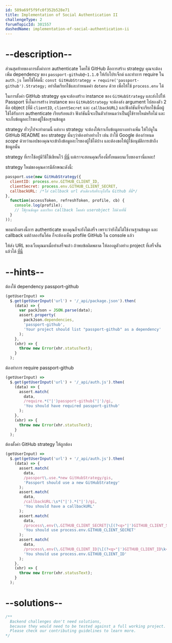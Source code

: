```yaml
---
id: 589a69f5f9fc0f352b528e71
title: Implementation of Social Authentication II
challengeType: 2
forumTopicId: 301557
dashedName: implementation-of-social-authentication-ii
---
```


# --description--

ส่วนสุดท้ายของการตั้งค่าการ authenticate โดยใช้ GitHub ตือการสร้าง strategy
คุณจะต้องเพิ่ม dependency ของ `passport-github@~1.1.0` ให้กับโปรเจ็กต์ และทำการ require ใน `auth.js` โดยใช้โค้ดนี้: `const GitHubStrategy = require('passport-github').Strategy;` 
อย่าลืมเรียกใช้และกำหนดค่า `dotenv` ด้วย เพื่อให้ใช้ `process.env` ได้

ในการตั้งค่า GitHub strategy คุณจะต้องสร้าง instance ของ `GitHubStrategy` และส่งไปให้ Passport 
ซึ่งในการสร้าง instance ของ `GitHubStrategy` จะต้องส่ง argument ไปสองตัว 2 คือ object (ที่มี `clientID`, `clientSecret` และ `callbackURL`) และฟังก์ชันที่จะเรียกใช้เมื่อผู้ใช้ได้รับการ authenticate เรียบร้อยแล้ว ฟังก์ชันนี้จะเป็นตัวกำหนดว่าเป็นผู้ใช้รายใหม่หรือไม่ และจะเก็บข้อมูลอะไรของผู้ใช้ลงฐานข้อมูล 

strategy ทั่วๆไปจะทำตามนี้ แต่บาง strategy จะต้องให้เราเก็บข้อมูลบางอย่างเพิ่ม ให้ไปดูใน GitHub README ของ strategy นั้นๆว่าต้องทำอย่างไร 
เช่น ถ้าใช้ Google ต้องกำหนด *scope* ด้วยว่าแอปของคุณจะเข้าถึงข้อมูลอะไรของผู้ใช้ได้บ้าง และต้องขอให้ผู้ใช้อนุมัติการเข้าถึงข้อมูลนั้น 

strategy ที่เราใช้อยู่มีวิธีใช้เขียนไว้ [ที่นี่](https://github.com/jaredhanson/passport-github/) แต่เราจะสอนคุณเรื่องนี้ทั้งหมดบนเว็บของเรานี่แหละ!

strategy ใหม่ของคุณควรมีลักษณะดังนี้:

```js
passport.use(new GitHubStrategy({
  clientID: process.env.GITHUB_CLIENT_ID,
  clientSecret: process.env.GITHUB_CLIENT_SECRET,
  callbackURL: /*ใส่ callback url ตัวเดียวกับที่ระบุไปใน Github ที่นี่*/
},
  function(accessToken, refreshToken, profile, cb) {
    console.log(profile);
    // ใช้ฐานข้อมูล และเรียก callback โดยส่ง userobject ไปด้วยที่นี่
  }
));
```

พอมาถึงตรงนี้การ authenticate ของคุณก็จะยังไม่เสร็จ เพราะว่ายังไม่ได้ใช้งานฐานข้อมูล และ callback 
แต่ถ้าลองรันโค้ด ก็จะต้องเห็น profile GitHub ใน console แล้ว

ให้ส่ง URL ของเว็บคุณมาเมื่อทำเสร็จแล้ว ถ้าพบข้อผิดพลาด ให้ลองดูตัวอย่าง project ที่เสร็จสิ้นแล้วได้ [ที่นี่](https://gist.github.com/camperbot/ff3a1166684c1b184709ac0bee30dee6)

# --hints--

ต้องใช้ dependency passport-github

```js
(getUserInput) =>
  $.get(getUserInput('url') + '/_api/package.json').then(
    (data) => {
      var packJson = JSON.parse(data);
      assert.property(
        packJson.dependencies,
        'passport-github',
        'Your project should list "passport-github" as a dependency'
      );
    },
    (xhr) => {
      throw new Error(xhr.statusText);
    }
  );
```

ต้องทำการ require passport-github

```js
(getUserInput) =>
  $.get(getUserInput('url') + '/_api/auth.js').then(
    (data) => {
      assert.match(
        data,
        /require.*("|')passport-github("|')/gi,
        'You should have required passport-github'
      );
    },
    (xhr) => {
      throw new Error(xhr.statusText);
    }
  );
```

ต้องตั้งค่า GitHub strategy ให้ถูกต้อง

```js
(getUserInput) =>
  $.get(getUserInput('url') + '/_api/auth.js').then(
    (data) => {
      assert.match(
        data,
        /passport\.use.*new GitHubStrategy/gis,
        'Passport should use a new GitHubStrategy'
      );
      assert.match(
        data,
        /callbackURL:\s*("|').*("|')/gi,
        'You should have a callbackURL'
      );
      assert.match(
        data,
        /process\.env(\.GITHUB_CLIENT_SECRET|\[(?<q>"|')GITHUB_CLIENT_SECRET\k<q>\])/g,
        'You should use process.env.GITHUB_CLIENT_SECRET'
      );
      assert.match(
        data,
        /process\.env(\.GITHUB_CLIENT_ID|\[(?<q>"|')GITHUB_CLIENT_ID\k<q>\])/g,
        'You should use process.env.GITHUB_CLIENT_ID'
      );
    },
    (xhr) => {
      throw new Error(xhr.statusText);
    }
  );
```

# --solutions--

```js
/**
  Backend challenges don't need solutions,
  because they would need to be tested against a full working project.
  Please check our contributing guidelines to learn more.
*/
```
